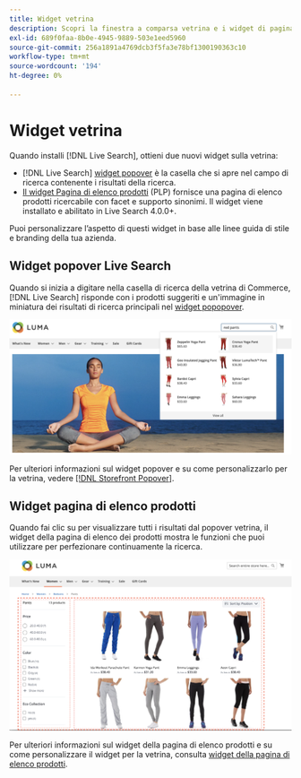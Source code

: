 ```yaml
---
title: Widget vetrina
description: Scopri la finestra a comparsa vetrina e i widget di pagina per l’elenco dei prodotti.
exl-id: 689f0faa-8b0e-4945-9889-503e1eed5960
source-git-commit: 256a1891a4769dcb3f5fa3e78bf1300190363c10
workflow-type: tm+mt
source-wordcount: '194'
ht-degree: 0%

---
```


# Widget vetrina

Quando installi [!DNL Live Search], ottieni due nuovi widget sulla vetrina:

- [!DNL Live Search] [widget popover](storefront-popover.md) è la casella che si apre nel campo di ricerca contenente i risultati della ricerca.
- [Il widget Pagina di elenco prodotti](plp-styling.md) (PLP) fornisce una pagina di elenco prodotti ricercabile con facet e supporto sinonimi. Il widget viene installato e abilitato in Live Search 4.0.0+.

Puoi personalizzare l’aspetto di questi widget in base alle linee guida di stile e branding della tua azienda.

## Widget popover Live Search

Quando si inizia a digitare nella casella di ricerca della vetrina di Commerce, [!DNL Live Search] risponde con i prodotti suggeriti e un&#39;immagine in miniatura dei risultati di ricerca principali nel [widget popopover](storefront-popover.md).

![[!DNL Live Search popover]](assets/storefront-search-as-you-type.png)

Per ulteriori informazioni sul widget popover e su come personalizzarlo per la vetrina, vedere [[!DNL Storefront Popover]](storefront-popover.md).

## Widget pagina di elenco prodotti

Quando fai clic su per visualizzare tutti i risultati dal popover vetrina, il widget della pagina di elenco dei prodotti mostra le funzioni che puoi utilizzare per perfezionare continuamente la ricerca.

![Risultati widget pagina elenco prodotti](assets/plp-css-widgets.png)

Per ulteriori informazioni sul widget della pagina di elenco prodotti e su come personalizzare il widget per la vetrina, consulta [widget della pagina di elenco prodotti](plp-styling.md).
